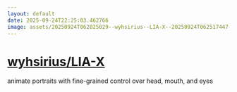 ```yaml
---
layout: default
date: 2025-09-24T22:25:03.462766
image: assets/20250924T062025029--wyhsirius--LIA-X--20250924T062517447--cropped.png
---
```


# [wyhsirius/LIA-X](https://github.com/wyhsirius/LIA-X)

animate portraits with fine-grained control over head, mouth, and eyes
